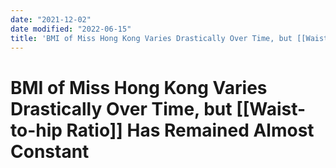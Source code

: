 ```yaml
---
date: "2021-12-02"
date modified: "2022-06-15"
title: 'BMI of Miss Hong Kong Varies Drastically Over Time, but [[Waist-to-hip Ratio]] Has Remained Almost Constant'
---
```


# BMI of Miss Hong Kong Varies Drastically Over Time, but [[Waist-to-hip Ratio]] Has Remained Almost Constant
